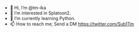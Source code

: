 - 👋 Hi, I’m @tm-ika
- 👀 I’m interested in Splatoon2.
- 🌱 I’m currently learning Python.
- 📫 How to reach me; Send a DM https://twitter.com/Sub1Tm

<!---
tm-ika/tm-ika is a ✨ special ✨ repository because its `README.md` (this file) appears on your GitHub profile.
You can click the Preview link to take a look at your changes.
--->
